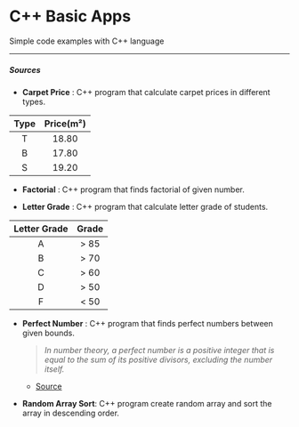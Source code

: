 # C++ Basic Apps

Simple code examples with C++ language

------------

##### Sources

- **Carpet Price** :
C++ program that calculate carpet prices in different types.

| Type| Price(m&sup2;)|
| :-----: | :----------------: |
| T      | 18.80 |
| B      | 17.80 |
| S      | 19.20 |

- **Factorial** :
C++ program that finds factorial of given number.

- **Letter Grade** :
C++ program that calculate letter grade of students.

| Letter Grade | Grade |
| :------------:  | :-----: |
| A | > 85
| B | > 70
| C | > 60
| D | > 50
| F | < 50

- **Perfect Number** :
C++ program that finds perfect numbers between given bounds.

	> *In number theory, a perfect number is a positive integer that is equal to the sum of its positive divisors, excluding the number itself.*

	- [Source](https://en.wikipedia.org/wiki/Perfect_number "Source")

- **Random Array Sort**:
C++ program create random array and sort the array in descending order.
